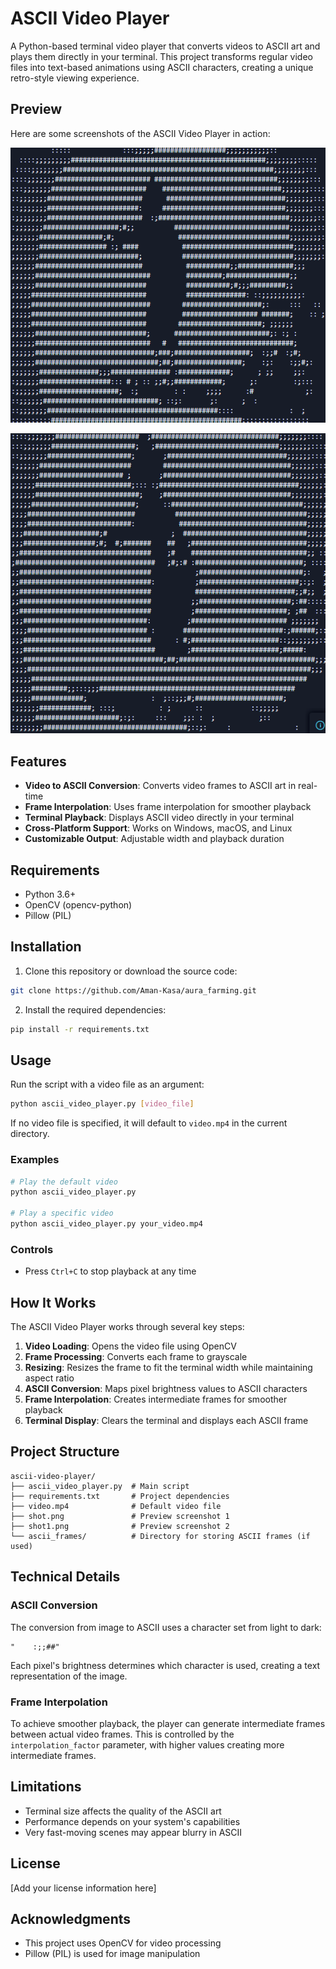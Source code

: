 # ASCII Video Player

A Python-based terminal video player that converts videos to ASCII art and plays them directly in your terminal. This project transforms regular video files into text-based animations using ASCII characters, creating a unique retro-style viewing experience.

## Preview

Here are some screenshots of the ASCII Video Player in action:

![ASCII Video Player Screenshot 1](shot.png)

![ASCII Video Player Screenshot 2](shot1.png)

## Features

- **Video to ASCII Conversion**: Converts video frames to ASCII art in real-time
- **Frame Interpolation**: Uses frame interpolation for smoother playback
- **Terminal Playback**: Displays ASCII video directly in your terminal
- **Cross-Platform Support**: Works on Windows, macOS, and Linux
- **Customizable Output**: Adjustable width and playback duration

## Requirements

- Python 3.6+
- OpenCV (opencv-python)
- Pillow (PIL)

## Installation

1. Clone this repository or download the source code:

```bash
git clone https://github.com/Aman-Kasa/aura_farming.git
```

2. Install the required dependencies:

```bash
pip install -r requirements.txt
```

## Usage

Run the script with a video file as an argument:

```bash
python ascii_video_player.py [video_file]
```

If no video file is specified, it will default to `video.mp4` in the current directory.

### Examples

```bash
# Play the default video
python ascii_video_player.py

# Play a specific video
python ascii_video_player.py your_video.mp4
```

### Controls

- Press `Ctrl+C` to stop playback at any time

## How It Works

The ASCII Video Player works through several key steps:

1. **Video Loading**: Opens the video file using OpenCV
2. **Frame Processing**: Converts each frame to grayscale
3. **Resizing**: Resizes the frame to fit the terminal width while maintaining aspect ratio
4. **ASCII Conversion**: Maps pixel brightness values to ASCII characters
5. **Frame Interpolation**: Creates intermediate frames for smoother playback
6. **Terminal Display**: Clears the terminal and displays each ASCII frame

## Project Structure

```
ascii-video-player/
├── ascii_video_player.py  # Main script
├── requirements.txt       # Project dependencies
├── video.mp4              # Default video file
├── shot.png               # Preview screenshot 1
├── shot1.png              # Preview screenshot 2
└── ascii_frames/          # Directory for storing ASCII frames (if used)
```

## Technical Details

### ASCII Conversion

The conversion from image to ASCII uses a character set from light to dark:
```
"    :;;##"
```

Each pixel's brightness determines which character is used, creating a text representation of the image.

### Frame Interpolation

To achieve smoother playback, the player can generate intermediate frames between actual video frames. This is controlled by the `interpolation_factor` parameter, with higher values creating more intermediate frames.

## Limitations

- Terminal size affects the quality of the ASCII art
- Performance depends on your system's capabilities
- Very fast-moving scenes may appear blurry in ASCII

## License

[Add your license information here]

## Acknowledgments

- This project uses OpenCV for video processing
- Pillow (PIL) is used for image manipulation
